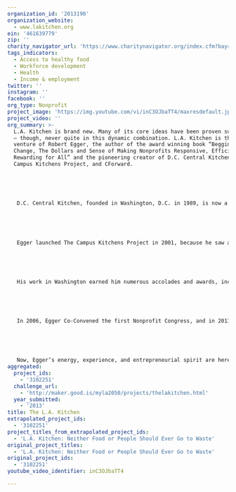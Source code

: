 ```yaml
---
organization_id: '2013190'
organization_website:
  - www.lakitchen.org
ein: '461639779'
zip: ''
charity_navigator_url: 'https://www.charitynavigator.org/index.cfm?bay=search.profile&ein=461639779'
tags_indicators:
  - Access to healthy food
  - Workforce development
  - Health
  - Income & employment
twitter: ''
instagram: ''
facebook: ''
org_type: Nonprofit
project_image: 'https://img.youtube.com/vi/inC3OJbaTT4/maxresdefault.jpg'
project_video: ''
org_summary: >-
  L.A. Kitchen is brand new. Many of its core ideas have been proven successful
  — though, never quite in this dynamic combination. L.A. Kitchen is the latest
  venture of Robert Egger, the author of the award winning book “Begging for
  Change, The Dollars and Sense of Making Nonprofits Responsive, Efficient and
  Rewarding for All” and the pioneering creator of D.C. Central Kitchen, The
  Campus Kitchens Project, and CForward.
   
   
   
   
   
   D.C. Central Kitchen, founded in Washington, D.C. in 1989, is now a thriving $11 million nonprofit with a $6 million social enterprise portfolio. Egger created DCCK to turn leftover food into balanced meals in a ‘central kitchen’ that could in turn deliver them to 100 other nonprofits that were spending too much for substandard meals. There, he launched a culinary training program that brought in some of the city’s toughest cases — men and women written off as hopeless, helpless, or both — and prepared them for lasting careers. Since 2008, DCCK’s 370 culinary graduates have averaged a job placement rate of 90%, despite the weak economy, and are 96% less likely to return to prison than ex-offenders nationwide. Egger’s results inspire 14,000 individuals to contribute their time and effort as volunteers to DC Central Kitchen each year.
   
   
   
   
   
   Egger launched The Campus Kitchens Project in 2001, because he saw a generation of young people dedicated to community service, but few nonprofits capable of maximizing their tremendous potential. Today, there are 34 CKP sites in 20 states across America, led by 5,000 tireless student volunteers who turned idle college and high school dining halls and cafeteria leftovers into new tools in the fight against hunger. In addition to preparing meals, CKP is preparing a new generation of community leaders. In 2012, 45% of CKP’s student volunteers reported that their experiences had changed their entire career path, opening their eyes to new needs and new opportunities. 
   
   
   
   
   
   His work in Washington earned him numerous accolades and awards, including being named an Oprah Angel, the James Beard Humanitarian of the Year and a Washingtonian of the Year.
   
   
   
   
   
   In 2006, Egger Co-Convened the first Nonprofit Congress, and in 2011, he launched CForward, America’s first Political Action Committee for nonprofits. Nonprofits comprise 10% of the US economy and 10% of the American workforce, but they speak with no common voice in our electoral process. In 2012, CForward made history by endorsing 8 candidates, representing both major parties, who had strong, clear plans for strengthening nonprofits and their role in solving key problems. Most won. This work also earned him a spot on the “Top 50 Most Influential Nonprofit leaders” four years in a row.
   
   
   
   
   
   Now, Egger’s energy, experience, and entrepreneurial spirit are here in the region where he grew up in the 1960’s and 70’s, with an added focus on fighting the needless waste of fresh produce and strengthening our senior citizens. It’s time for change.
aggregated:
  project_ids:
    - '3102251'
  challenge_url:
    - 'http://maker.good.is/myla2050/projects/thelakitchen.html'
  year_submitted:
    - '2013'
title: The L.A. Kitchen
extrapolated_project_ids:
  - '3102251'
project_titles_from_extrapolated_project_ids:
  - 'L.A. Kitchen: Neither Food or People Should Ever Go to Waste'
original_project_titles:
  - 'L.A. Kitchen: Neither Food or People Should Ever Go to Waste'
original_project_ids:
  - '3102251'
youtube_video_identifier: inC3OJbaTT4

---
```

